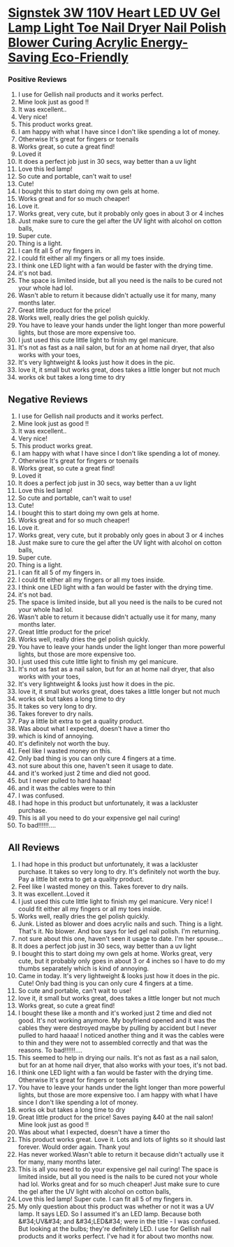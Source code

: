# [Signstek 3W 110V Heart LED UV Gel Lamp Light Toe Nail Dryer Nail Polish Blower Curing Acrylic Energy-Saving Eco-Friendly](https://products.checkmycream.com/products/Signstek-3W-110V-Heart-LED-UV-Gel-Lamp-Light-Toe-Nail-Dryer-Nail-Polish-Blower-Curing-Acrylic-Energy-Saving-Eco-Friendly.html)

### Positive Reviews

<ol>
      <li>I use for Gellish nail products and it works perfect.  </li>
      <li>Mine look just as good !!</li>
      <li>It was excellent..</li>
      <li>Very nice!</li>
      <li>This product works great.  </li>
      <li>I am happy with what I have since I don&#x27;t like spending a lot of money.</li>
      <li>Otherwise It&#x27;s great for fingers or toenails</li>
      <li>Works great, so cute a great find!</li>
      <li>Loved it</li>
      <li>It does a perfect job just in 30 secs, way better than a uv light</li>
      <li>Love this led lamp!</li>
      <li>So cute and portable, can&#x27;t wait to use!</li>
      <li>Cute!</li>
      <li>I bought this to start doing my own gels at home.</li>
      <li>Works great and for so much cheaper!  </li>
      <li>Love it.  </li>
      <li>Works great, very cute, but it probably only goes in about 3 or 4 inches</li>
      <li>Just make sure to cure the gel after the UV light with alcohol on cotton balls,</li>
      <li>Super cute.</li>
      <li>Thing is a light.</li>
      <li>I can fit all 5 of my fingers in.</li>
      <li>I could fit either all my fingers or all my toes inside.</li>
      <li>I think one LED light with a fan would be faster with the drying time.</li>
      <li>it&#x27;s not bad.</li>
      <li>The space is limited inside, but all you need is the nails to be cured not your whole had lol.  </li>
      <li>Wasn&#x27;t able to return it because didn&#x27;t actually use it for many, many months later.</li>
      <li>Great little product for the price!  </li>
      <li>Works well, really dries the gel polish quickly.</li>
      <li>You have to leave your hands under the light longer than more powerful lights, but those are more expensive too.</li>
      <li>I just used this cute little light to finish my gel manicure.</li>
      <li>It&#x27;s not as fast as a nail salon,  but for an at home nail dryer, that also works with your toes,  </li>
      <li>It&#x27;s very lightweight &amp; looks just how it does in the pic.</li>
      <li>love it, it small but works great, does takes a little longer but not much</li>
      <li>works ok but takes a long time to dry</li>
</ol>


<h2>Negative Reviews</h2>
<ol>
<li> I use for Gellish nail products and it works perfect.  </li>
<li> Mine look just as good !!</li>
<li> It was excellent..</li>
<li> Very nice!</li>
<li> This product works great.  </li>
<li> I am happy with what I have since I don&#x27;t like spending a lot of money.</li>
<li> Otherwise It&#x27;s great for fingers or toenails</li>
<li> Works great, so cute a great find!</li>
<li> Loved it</li>
<li> It does a perfect job just in 30 secs, way better than a uv light</li>
<li> Love this led lamp!</li>
<li> So cute and portable, can&#x27;t wait to use!</li>
<li> Cute!</li>
<li> I bought this to start doing my own gels at home.</li>
<li> Works great and for so much cheaper!  </li>
<li> Love it.  </li>
<li> Works great, very cute, but it probably only goes in about 3 or 4 inches</li>
<li> Just make sure to cure the gel after the UV light with alcohol on cotton balls,</li>
<li> Super cute.</li>
<li> Thing is a light.</li>
<li> I can fit all 5 of my fingers in.</li>
<li> I could fit either all my fingers or all my toes inside.</li>
<li> I think one LED light with a fan would be faster with the drying time.</li>
<li> it&#x27;s not bad.</li>
<li> The space is limited inside, but all you need is the nails to be cured not your whole had lol.  </li>
<li> Wasn&#x27;t able to return it because didn&#x27;t actually use it for many, many months later.</li>
<li> Great little product for the price!  </li>
<li> Works well, really dries the gel polish quickly.</li>
<li> You have to leave your hands under the light longer than more powerful lights, but those are more expensive too.</li>
<li> I just used this cute little light to finish my gel manicure.</li>
<li> It&#x27;s not as fast as a nail salon,  but for an at home nail dryer, that also works with your toes,  </li>
<li> It&#x27;s very lightweight &amp; looks just how it does in the pic.</li>
<li> love it, it small but works great, does takes a little longer but not much</li>
<li> works ok but takes a long time to dry</li>
<li> It takes so very long to dry.</li>
<li> Takes forever to dry nails.</li>
<li> Pay a little bit extra to get a quality product.</li>
<li> Was about what I expected, doesn&#x27;t have a timer tho</li>
<li> which is kind of annoying.</li>
<li> It&#x27;s definitely not worth the buy.</li>
<li> Feel like I wasted money on this.</li>
<li> Only bad thing is you can only cure 4 fingers at a time.</li>
<li> not sure about this one, haven&#x27;t seen it usage to date.</li>
<li> and it&#x27;s worked just 2 time and died not good.</li>
<li> but I never pulled to hard haaaa!</li>
<li> and it was the cables were to thin</li>
<li> I was confused.  </li>
<li> I had hope in this product but unfortunately, it was a lackluster purchase.  </li>
<li> This is all you need to do your expensive gel nail curing!  </li>
<li> To bad!!!!!!....</li>
</ol>

<h2>All Reviews</h2>

<ol>
    <li> I had hope in this product but unfortunately, it was a lackluster purchase.  It takes so very long to dry. It&#x27;s definitely not worth the buy. Pay a little bit extra to get a quality product.</li>
    <li> Feel like I wasted money on this. Takes forever to dry nails.</li>
    <li> It was excellent..Loved it</li>
    <li> I just used this cute little light to finish my gel manicure. Very nice! I could fit either all my fingers or all my toes inside.</li>
    <li> Works well, really dries the gel polish quickly.</li>
    <li> Junk. Listed as blower and does acrylic nails and such. Thing is a light. That&#x27;s it. No blower. And box says for led gel nail polish. I&#x27;m returning.</li>
    <li> not sure about this one, haven&#x27;t seen it usage to date. I&#x27;m her spouse...</li>
    <li> It does a perfect job just in 30 secs, way better than a uv light</li>
    <li> I bought this to start doing my own gels at home. Works great, very cute, but it probably only goes in about 3 or 4 inches so I have to do my thumbs separately which is kind of annoying.</li>
    <li> Came in today. It&#x27;s very lightweight &amp; looks just how it does in the pic. Cute! Only bad thing is you can only cure 4 fingers at a time.</li>
    <li> So cute and portable, can&#x27;t wait to use!</li>
    <li> love it, it small but works great, does takes a little longer but not much</li>
    <li> Works great, so cute a great find!</li>
    <li> I bought these like a month and it&#x27;s worked just 2 time and died not good. It&#x27;s not working anymore. My boyfriend opened and it was the cables they were destroyed maybe by pulling by accident but I never pulled to hard haaaa! I noticed another thing and it was the cables were to thin and they were not to assembled correctly and that was the reasons. To bad!!!!!!....</li>
    <li> This seemed to help in drying  our  nails.  It&#x27;s not as fast as a nail salon,  but for an at home nail dryer, that also works with your toes,  it&#x27;s not bad.</li>
    <li> I think one LED light with a fan would be faster with the drying time. Otherwise It&#x27;s great for fingers or toenails</li>
    <li> You have to leave your hands under the light longer than more powerful lights, but those are more expensive too. I am happy with what I have since I don&#x27;t like spending a lot of money.</li>
    <li> works ok but takes a long time to dry</li>
    <li> Great little product for the price!  Saves paying &amp;40 at the nail salon!  Mine look just as good !!</li>
    <li> Was about what I expected, doesn&#x27;t have a timer tho</li>
    <li> This product works great.  Love it.  Lots and lots of lights so it should last forever.  Would order again.  Thank you!</li>
    <li> Has never worked.Wasn&#x27;t able to return it because didn&#x27;t actually use it for many, many months later.</li>
    <li> This is all you need to do your expensive gel nail curing!  The space is limited inside, but all you need is the nails to be cured not your whole had lol.  Works great and for so much cheaper!  Just make sure to cure the gel after the UV light with alcohol on cotton balls,</li>
    <li> Love this led lamp! Super cute. I can fit all 5 of my fingers in.</li>
    <li> My only question about this product was whether or not it was a UV lamp.  It says LED.  So I assumed it&#x27;s an LED lamp.  Because both &amp;#34;UV&amp;#34; and &amp;#34;LED&amp;#34; were in the title - I was confused.  But looking at the bulbs; they&#x27;re definitely LED.  I use for Gellish nail products and it works perfect.  I&#x27;ve had it for about two months now.</li>
</ol>




